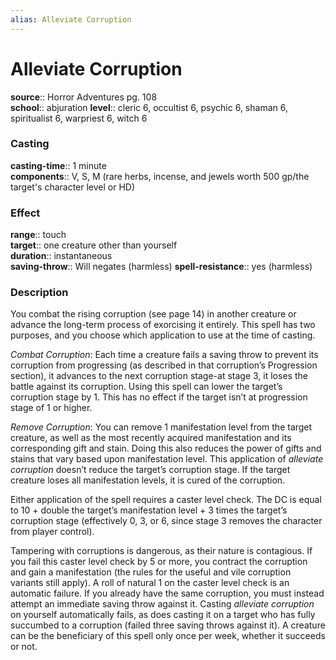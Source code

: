 ```yaml
---
alias: Alleviate Corruption
---
```


# Alleviate Corruption 

**source**:: Horror Adventures pg. 108  
**school**:: abjuration
**level**:: cleric 6, occultist 6, psychic 6, shaman 6, spiritualist 6, warpriest 6, witch 6

### Casting 

**casting-time**:: 1 minute  
**components**:: V, S, M (rare herbs, incense, and jewels worth 500 gp/the target's character level or HD)

### Effect 

**range**:: touch  
**target**:: one creature other than yourself  
**duration**:: instantaneous  
**saving-throw**:: Will negates (harmless)
**spell-resistance**:: yes (harmless)

### Description 

You combat the rising corruption (see page 14) in another creature or advance the long-term process of exorcising it entirely. This spell has two purposes, and you choose which application to use at the time of casting.  
  
*Combat Corruption*: Each time a creature fails a saving throw to prevent its corruption from progressing (as described in that corruption’s Progression section), it advances to the next corruption stage-at stage 3, it loses the battle against its corruption. Using this spell can lower the target’s corruption stage by 1. This has no effect if the target isn’t at progression stage of 1 or higher.  
  
*Remove Corruption*: You can remove 1 manifestation level from the target creature, as well as the most recently acquired manifestation and its corresponding gift and stain. Doing this also reduces the power of gifts and stains that vary based upon manifestation level. This application of *alleviate corruption* doesn’t reduce the target’s corruption stage. If the target creature loses all manifestation levels, it is cured of the corruption.  
  
Either application of the spell requires a caster level check. The DC is equal to 10 + double the target’s manifestation level + 3 times the target’s corruption stage (effectively 0, 3, or 6, since stage 3 removes the character from player control).  
  
Tampering with corruptions is dangerous, as their nature is contagious. If you fail this caster level check by 5 or more, you contract the corruption and gain a manifestation (the rules for the useful and vile corruption variants still apply). A roll of natural 1 on the caster level check is an automatic failure. If you already have the same corruption, you must instead attempt an immediate saving throw against it. Casting *alleviate corruption* on yourself automatically fails, as does casting it on a target who has fully succumbed to a corruption (failed three saving throws against it). A creature can be the beneficiary of this spell only once per week, whether it succeeds or not.
